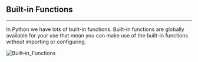 ## Built-in Functions
---

In Python we have lots of built-in functions. Built-in functions are globally available for your use that mean you can make use of the built-in functions without importing or configuring.

![Built-in_Functions](Python_Course/assets/builtin-functions.png)